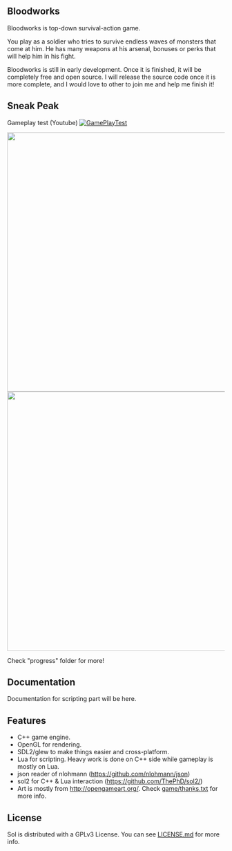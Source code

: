 ## Bloodworks

Bloodworks is top-down survival-action game.

You play as a soldier who tries to survive endless waves of monsters that come at him. He has many weapons at his arsenal, bonuses or perks that will help him in his fight.

Bloodworks is still in early development. Once it is finished, it will be completely free and open source. I will release the source code once it is more complete, and I would love to other to join me and help me finish it! 

## Sneak Peak

Gameplay test (Youtube)
[![GamePlayTest](https://img.youtube.com/vi/0d3cv1DFGoE/0.jpg)](https://www.youtube.com/watch?v=0d3cv1DFGoE)

<img src="https://raw.githubusercontent.com/shultays/bloodworks/master/game2.gif" width="600">

<img src="https://raw.githubusercontent.com/shultays/bloodworks/master/game.gif" width="600">

Check "progress" folder for more!

## Documentation

Documentation for scripting part will be here.

## Features

- C++ game engine. 
- OpenGL for rendering. 
- SDL2/glew to make things easier and cross-platform.
- Lua for scripting. Heavy work is done on C++ side while gameplay is mostly on Lua.
- json reader of nlohmann (https://github.com/nlohmann/json)
- sol2 for C++ & Lua interaction (https://github.com/ThePhD/sol2/)
- Art is mostly from http://opengameart.org/. Check [game/thanks.txt](https://raw.githubusercontent.com/shultays/bloodworks/master/game/thanks.txt) for more info.

## License

Sol is distributed with a GPLv3 License. You can see [LICENSE.md](https://raw.githubusercontent.com/shultays/bloodworks/master/LICENCE.md) for more info.
